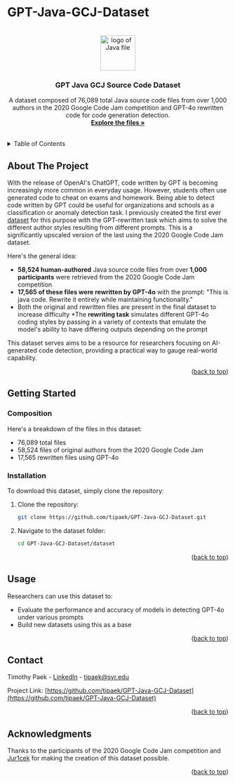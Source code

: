 # GPT-Java-GCJ-Dataset
<a name="readme-top"></a>

<br />
<div align="center">
  <a href="https://github.com/tipaek/GPT-Java-GCJ-Dataset">
    <img src="https://cdn.iconscout.com/icon/free/png-256/free-java-file-51-775447.png" alt="logo of Java file" width="80" height="80">

  </a>

  <h3 align="center">GPT Java GCJ Source Code Dataset</h3>

  <p align="center">
    A dataset composed of 76,089 total Java source code files from over 1,000 authors in the 2020 Google Code Jam competition and GPT-4o rewritten code for code generation detection.
    <br />
    <a href="https://github.com/tipaek/GPT-Java-GCJ-Dataset"><strong>Explore the files »</strong></a>
    <br />
    <br />
  </p>
</div>

<!-- TABLE OF CONTENTS -->
<details>
  <summary>Table of Contents</summary>
  <ol>
    <li>
      <a href="#about-the-project">About The Project</a>
    </li>
    <li>
      <a href="#getting-started">Getting Started</a>
      <ul>
        <li><a href="#composition">File Composition</a></li>
        <li><a href="#installation">Installation</a></li>
      </ul>
    </li>
    <li><a href="#usage">Usage</a></li>
    <li><a href="#contact">Contact</a></li>
    <li><a href="#acknowledgments">Acknowledgments</a></li>
  </ol>
</details>



<!-- ABOUT THE PROJECT -->
## About The Project
With the release of OpenAI's ChatGPT, code written by GPT is becoming increasingly more common in everyday usage. However, students often use generated code to cheat on exams and homework. Being able to detect code written by GPT could be useful for organizations and schools as a classification or anomaly detection task. I previously created the first ever [dataset](https://github.com/tipaek/GPT-Java-Dataset) for this purpose with the GPT-rewritten task which aims to solve the different author styles resulting from different prompts. This is a significantly upscaled version of the last using the 2020 Google Code Jam dataset.

Here's the general idea:
* **58,524 human-authored** Java source code files from over **1,000 participants** were retrieved from the 2020 Google Code Jam competition
* **17,565 of these files were rewritten by GPT-4o** with the prompt: "This is java code. Rewrite it entirely while maintaining functionality."
* Both the original and rewritten files are present in the final dataset to increase difficulty
*The **rewriting task** simulates different GPT-4o coding styles by passing in a variety of contexts that emulate the model's ability to have differing outputs depending on the prompt

This dataset serves aims to be a resource for researchers focusing on AI-generated code detection, providing a practical way to gauge real-world capability.

<p align="right">(<a href="#readme-top">back to top</a>)</p>



<!-- GETTING STARTED -->
## Getting Started

### Composition

Here's a breakdown of the files in this dataset:
* 76,089 total files
* 58,524 files of original authors from the 2020 Google Code Jam
* 17,565 rewritten files using GPT-4o

### Installation


To download this dataset, simply clone the repository:

1. Clone the repository:
   ```bash
   git clone https://github.com/tipaek/GPT-Java-GCJ-Dataset.git
2. Navigate to the dataset folder:
    ```bash
    cd GPT-Java-GCJ-Dataset/dataset

<p align="right">(<a href="#readme-top">back to top</a>)</p>

<!-- USAGE -->
## Usage

Researchers can use this dataset to:

- Evaluate the performance and accuracy of models in detecting GPT-4o under various prompts
- Build new datasets using this as a base 

<p align="right">(<a href="#readme-top">back to top</a>)</p>

<!-- CONTACT -->
## Contact

Timothy Paek - [LinkedIn](https://www.linkedin.com/in/timothy-paek/) - tipaek@syr.edu

Project Link: [https://github.com/tipaek/GPT-Java-GCJ-Dataset](https://github.com/tipaek/GPT-Java-GCJ-Dataset)

<p align="right">(<a href="#readme-top">back to top</a>)</p>

<!-- ACKNOWLEDGMENTS -->
## Acknowledgments

Thanks to the participants of the 2020 Google Code Jam competition and [Jur1cek](https://github.com/Jur1cek/gcj-dataset) for making the creation of this dataset possible.

<p align="right">(<a href="#readme-top">back to top</a>)</p>
